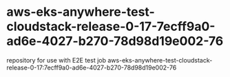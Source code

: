 # aws-eks-anywhere-test-cloudstack-release-0-17-7ecff9a0-ad6e-4027-b270-78d98d19e002-76
repository for use with E2E test job aws-eks-anywhere-test-cloudstack-release-0-17:7ecff9a0-ad6e-4027-b270-78d98d19e002-76
